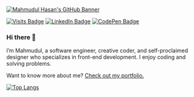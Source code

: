 [![Mahmudul Hasan's GitHub Banner](./hasan.png)](https://mhasanportfolio.netlify.app/)

[![Visits Badge](https://badges.pufler.dev/visits/mhasan320/mhasan320)](https://mhasanportfolio.netlify.app/)
[![LinkedIn Badge](https://img.shields.io/badge/LinkedIn-Profile-informational?style=flat&logo=linkedin&logoColor=white&color=0D76A8)](https://www.linkedin.com/in/mahmudulhasan12/)
[![CodePen Badge](https://img.shields.io/badge/CodePen-Profile-informational?style=flat&logo=codepen&logoColor=white&color=black)](https://codepen.io/mhhasan320)

### Hi there 👋

I’m Mahmudul, a software engineer, creative coder, and self-proclaimed designer who specializes in front-end development. I enjoy coding and solving problems.

Want to know more about me? [Check out my portfolio.](https://mhasanportfolio.netlify.app/)


[![Top Langs](https://github-readme-stats.vercel.app/api/top-langs/?username=mhasan320&layout=donut)](https://github.com/anuraghazra/github-readme-stats)

